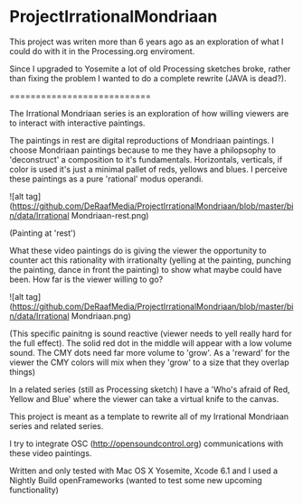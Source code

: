 ProjectIrrationalMondriaan
==========================

This project was writen more than 6 years ago as an exploration of what I could do with it in the Processing.org enviroment.

Since I upgraded to Yosemite a lot of old Processing sketches broke, rather than fixing the problem I wanted to do a complete rewrite (JAVA is dead?).

===========================

The Irrational Mondriaan series is an exploration of how willing viewers are to interact with interactive paintings.

The paintings in rest are digital reproductions of Mondriaan paintings. I choose Mondriaan paintings because to me they have a philopsophy to 'deconstruct' a composition to it's fundamentals. Horizontals, verticals, if color is used it's just a minimal pallet of reds, yellows and blues. I perceive these paintings as a pure 'rational' modus operandi.

![alt tag](https://github.com/DeRaafMedia/ProjectIrrationalMondriaan/blob/master/bin/data/Irrational Mondriaan-rest.png)

(Painting at 'rest')

What these video paintings do is giving the viewer the opportunity to counter act this rationality with irrationalty (yelling at the painting, punching the painting, dance in front the painting) to show what maybe could have been. How far is the viewer willing to go?

![alt tag](https://github.com/DeRaafMedia/ProjectIrrationalMondriaan/blob/master/bin/data/Irrational Mondriaan.png)

(This specific painitng is sound reactive (viewer needs to yell really hard for the full effect). The solid red dot in the middle will appear with a low volume sound. The CMY dots need far more volume to 'grow'. As a 'reward' for the viewer the CMY colors will mix when they 'grow' to a size that they overlap things)

In a related series (still as Processing sketch) I have a 'Who's afraid of Red, Yellow and Blue' where the viewer can take a virtual knife to the canvas. 

This project is meant as a template to rewrite all of my Irrational Mondriaan series and related series.

I try to integrate OSC (http://opensoundcontrol.org) communications with these video paintings. 

Written and only tested with Mac OS X Yosemite, Xcode 6.1 and I used a Nightly Build openFrameworks (wanted to test some new upcoming functionality)
